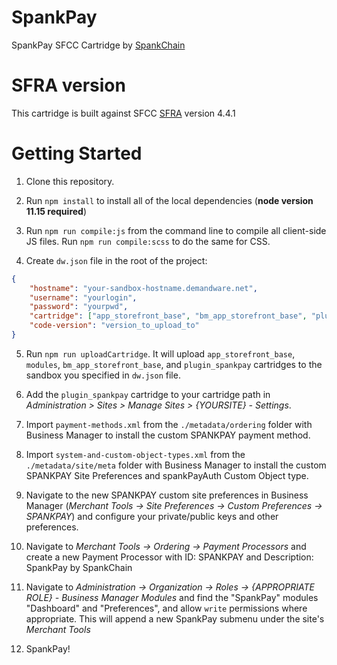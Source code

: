# SpankPay

SpankPay SFCC Cartridge by [SpankChain](https://www.spankchain.com)

# SFRA version

This cartridge is built against SFCC [SFRA](https://github.com/SalesforceCommerceCloud/storefront-reference-architecture) version 4.4.1

# Getting Started

1. Clone this repository.

2. Run `npm install` to install all of the local dependencies (**node version 11.15 required**)

3. Run `npm run compile:js` from the command line to compile all client-side JS files. Run `npm run compile:scss` to do the same for CSS.

4. Create `dw.json` file in the root of the project:
```json
{
	"hostname": "your-sandbox-hostname.demandware.net",
	"username": "yourlogin",
	"password": "yourpwd",
	"cartridge": ["app_storefront_base", "bm_app_storefront_base", "plugin_spankpay", "modules"],
	"code-version": "version_to_upload_to"
}
```

5. Run `npm run uploadCartridge`. It will upload `app_storefront_base`, `modules`, `bm_app_storefront_base`, and `plugin_spankpay` cartridges to the sandbox you specified in `dw.json` file.

6. Add the `plugin_spankpay` cartridge to your cartridge path in _Administration >  Sites >  Manage Sites > {YOURSITE} - Settings_.

7. Import `payment-methods.xml` from the `./metadata/ordering` folder with Business Manager to install the custom SPANKPAY payment method.

8. Import `system-and-custom-object-types.xml` from the `./metadata/site/meta` folder with Business Manager to install the custom SPANKPAY Site Preferences and spankPayAuth Custom Object type.

9. Navigate to the new SPANKPAY custom site preferences in Business Manager (_Merchant Tools -> Site Preferences -> Custom Preferences -> SPANKPAY_) and configure your private/public keys and other preferences.

10. Navigate to _Merchant Tools -> Ordering -> Payment Processors_ and create a new Payment Processor with ID: SPANKPAY and Description: SpankPay by SpankChain

11. Navigate to _Administration -> Organization -> Roles -> {APPROPRIATE ROLE} - Business Manager Modules_ and find the "SpankPay" modules "Dashboard" and "Preferences", and allow `write` permissions where appropriate. This will append a new SpankPay submenu under the site's _Merchant Tools_

12. SpankPay!
